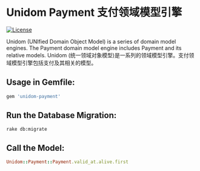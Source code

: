# Unidom Payment 支付领域模型引擎

[![License](https://img.shields.io/badge/license-MIT-green.svg)](http://opensource.org/licenses/MIT)

Unidom (UNIfied Domain Object Model) is a series of domain model engines. The Payment domain model engine includes Payment and its relative models.
Unidom (统一领域对象模型)是一系列的领域模型引擎。支付领域模型引擎包括支付及其相关的模型。

## Usage in Gemfile:
```ruby
gem 'unidom-payment'
```

## Run the Database Migration:
```shell
rake db:migrate
```

## Call the Model:
```ruby
Unidom::Payment::Payment.valid_at.alive.first
```
